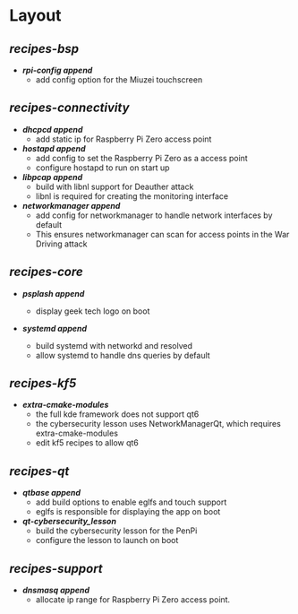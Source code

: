 Layout
=============

## __*recipes-bsp*__
- __*rpi-config append*__ 
    - add config option for the Miuzei touchscreen

## __*recipes-connectivity*__
- __*dhcpcd append*__
    - add static ip for Raspberry Pi Zero access point
- __*hostapd append*__
    - add config to set the Raspberry Pi Zero as a access point
    - configure hostapd to run on start up
- __*libpcap append*__
    - build with libnl support for Deauther attack
    - libnl is required for creating the monitoring interface
- __*networkmanager append*__
    - add config for networkmanager to handle network interfaces by default
    - This ensures networkmanager can scan for access points in the War Driving attack

## __*recipes-core*__
- __*psplash append*__
    - display geek tech logo on boot

- __*systemd append*__
    - build systemd with networkd and resolved
    - allow systemd to handle dns queries by default

## __*recipes-kf5*__
- __*extra-cmake-modules*__
    - the full kde framework does not support qt6
    - the cybersecurity lesson uses NetworkManagerQt, which requires extra-cmake-modules
    - edit kf5 recipes to allow qt6

## __*recipes-qt*__
- __*qtbase append*__
    - add build options to enable eglfs and touch support
    - eglfs is responsible for displaying the app on boot
- __*qt-cybersecurity_lesson*__
    - build the cybersecurity lesson for the PenPi
    - configure the lesson to launch on boot

## __*recipes-support*__
- __*dnsmasq append*__
    - allocate ip range for Raspberry Pi Zero access point.